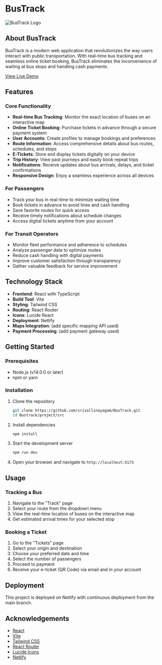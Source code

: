 # BusTrack

![BusTrack Logo](https://via.placeholder.com/150?text=BusTrack)

## About BusTrack

BusTrack is a modern web application that revolutionizes the way users interact with public transportation. With real-time bus tracking and seamless online ticket booking, BusTrack eliminates the inconvenience of waiting at bus stops and handling cash payments.

[View Live Demo]([https://your-bustrack-app.netlify.app](https://deluxe-gelato-c5b2e3.netlify.app/))

## Features

### Core Functionality

- **Real-time Bus Tracking**: Monitor the exact location of buses on an interactive map
- **Online Ticket Booking**: Purchase tickets in advance through a secure payment system
- **User Accounts**: Create profiles to manage bookings and preferences
- **Route Information**: Access comprehensive details about bus routes, schedules, and stops
- **E-Tickets**: Store and display tickets digitally on your device
- **Trip History**: View past journeys and easily book repeat trips
- **Notifications**: Receive updates about bus arrivals, delays, and ticket confirmations
- **Responsive Design**: Enjoy a seamless experience across all devices

### For Passengers

- Track your bus in real-time to minimize waiting time
- Book tickets in advance to avoid lines and cash handling
- Save favorite routes for quick access
- Receive timely notifications about schedule changes
- Access digital tickets anytime from your account

### For Transit Operators

- Monitor fleet performance and adherence to schedules
- Analyze passenger data to optimize routes
- Reduce cash handling with digital payments
- Improve customer satisfaction through transparency
- Gather valuable feedback for service improvement

## Technology Stack

- **Frontend**: React with TypeScript
- **Build Tool**: Vite
- **Styling**: Tailwind CSS
- **Routing**: React Router
- **Icons**: Lucide React
- **Deployment**: Netlify
- **Maps Integration**: (add specific mapping API used)
- **Payment Processing**: (add payment gateway used)

## Getting Started

### Prerequisites

- Node.js (v14.0.0 or later)
- npm or yarn

### Installation

1. Clone the repository
   ```bash
   git clone https://github.com/srivallinayagam/BusTrack.git
   cd Bustrack/project/src
   ```

2. Install dependencies
   ```bash
   npm install
   ```

3. Start the development server
   ```bash
   npm run dev
   ```

4. Open your browser and navigate to `http://localhost:5173`


## Usage

### Tracking a Bus

1. Navigate to the "Track" page
2. Select your route from the dropdown menu
3. View the real-time location of buses on the interactive map
4. Get estimated arrival times for your selected stop

### Booking a Ticket

1. Go to the "Tickets" page
2. Select your origin and destination
3. Choose your preferred date and time
4. Select the number of passengers
5. Proceed to payment
6. Receive your e-ticket (QR Code) via email and in your account

## Deployment

This project is deployed on Netlify with continuous deployment from the main branch.



## Acknowledgements

- [React](https://reactjs.org/)
- [Vite](https://vitejs.dev/)
- [Tailwind CSS](https://tailwindcss.com/)
- [React Router](https://reactrouter.com/)
- [Lucide Icons](https://lucide.dev/)
- [Netlify](https://www.netlify.com/)
